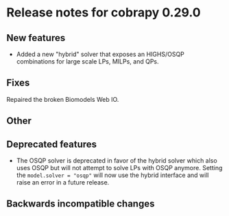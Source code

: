 # Release notes for cobrapy 0.29.0

## New features

* Added a new "hybrid" solver that exposes an HIGHS/OSQP combinations for large scale
  LPs, MILPs, and QPs.

## Fixes

Repaired the broken Biomodels Web IO.

## Other

## Deprecated features

* The OSQP solver is deprecated in favor of the hybrid solver which also uses OSQP but
  will not attempt to solve LPs with OSQP anymore. Setting the `model.solver = "osqp"`
  will now use the hybrid interface and will raise an error in a future release.

## Backwards incompatible changes

